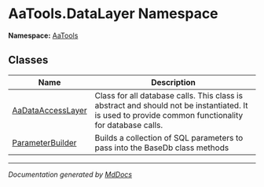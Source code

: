 ﻿<!--  
  <auto-generated>   
    The contents of this file were generated by a tool.  
    Changes to this file may be list if the file is regenerated  
  </auto-generated>   
-->

# AaTools.DataLayer Namespace

**Namespace:** [AaTools](../index.md)  

## Classes

| Name                                            | Description                                                                                                                                           |
| ----------------------------------------------- | ----------------------------------------------------------------------------------------------------------------------------------------------------- |
| [AaDataAccessLayer](AaDataAccessLayer/index.md) | Class for all database calls.  This class is abstract and should not be instantiated.  It is used to provide common functionality for database calls. |
| [ParameterBuilder](ParameterBuilder/index.md)   | Builds a collection of SQL parameters to pass into the BaseDb class methods                                                                           |

___

*Documentation generated by [MdDocs](https://github.com/ap0llo/mddocs)*

